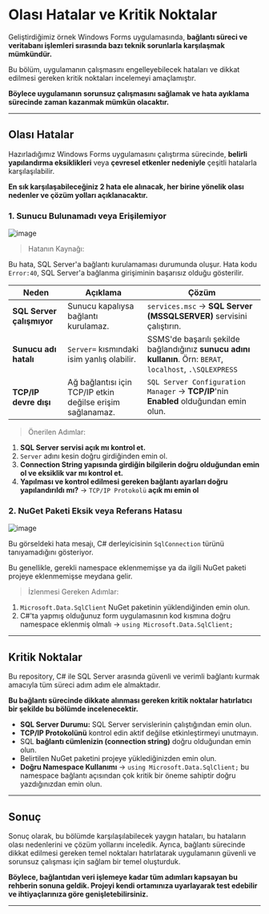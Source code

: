 # Olası Hatalar ve Kritik Noktalar

Geliştirdiğimiz örnek Windows Forms uygulamasında, **bağlantı süreci ve veritabanı işlemleri sırasında bazı teknik sorunlarla karşılaşmak mümkündür.**

Bu bölüm, uygulamanın çalışmasını engelleyebilecek hataları ve dikkat edilmesi gereken kritik noktaları incelemeyi amaçlamıştır.

**Böylece uygulamanın sorunsuz çalışmasını sağlamak ve hata ayıklama sürecinde zaman kazanmak mümkün olacaktır.**

---

## Olası Hatalar

Hazırladığımız Windows Forms uygulamasını çalıştırma sürecinde, **belirli yapılandırma eksiklikleri** veya **çevresel etkenler nedeniyle** çeşitli hatalarla karşılaşılabilir.

**En sık karşılaşabileceğiniz 2 hata ele alınacak, her birine yönelik olası nedenler ve çözüm yolları açıklanacaktır.**

### 1. Sunucu Bulunamadı veya Erişilemiyor

![image](https://github.com/user-attachments/assets/a443b833-ef57-4ff2-83d6-3a4894f0e94a)

> Hatanın Kaynağı:

Bu hata, SQL Server'a bağlantı kurulamaması durumunda oluşur. Hata kodu `Error:40`, SQL Server'a bağlanma girişiminin başarısız olduğu gösterilir.

| **Neden**             |  **Açıklama**                                                                              |  **Çözüm**                                                                                      |
|-------------------------|-----------------------------------------------------------------------------------------------|---------------------------------------------------------------------------------------------------|
|  **SQL Server çalışmıyor** | Sunucu kapalıysa bağlantı kurulamaz.                                                        | `services.msc` → **SQL Server (MSSQLSERVER)** servisini çalıştırın.                              |
|  **Sunucu adı hatalı**     | `Server=` kısmındaki isim yanlış olabilir.                                                   | SSMS'de başarılı şekilde bağlandığınız **sunucu adını kullanın**. Örn: `BERAT`, `localhost`, `.\SQLEXPRESS` |
|  **TCP/IP devre dışı**     | Ağ bağlantısı için TCP/IP etkin değilse erişim sağlanamaz.                                   | `SQL Server Configuration Manager` → **TCP/IP**'nin **Enabled** olduğundan emin olun.            |


> Önerilen Adımlar:

1. **SQL Server servisi açık mı kontrol et.**
2. `Server` adını kesin doğru girdiğinden emin ol.
3. **Connection String yapısında girdiğin bilgilerin doğru olduğundan emin ol ve eksiklik var mı kontrol et.**
4. **Yapılması ve kontrol edilmesi gereken bağlantı ayarları doğru yapılandırıldı mı?** → `TCP/IP Protokolü` **açık mı emin ol**


### 2. NuGet Paketi Eksik veya Referans Hatasu

![image](https://github.com/user-attachments/assets/e6975178-8f2d-4741-8988-1bd295ceb562)

Bu görseldeki hata mesajı, C# derleyicisinin `SqlConnection` türünü tanıyamadığını gösteriyor.

Bu genellikle, gerekli namespace eklenmemişse ya da ilgili NuGet paketi projeye eklenmemişse meydana gelir.

> İzlenmesi Gereken Adımlar:

1. `Microsoft.Data.SqlClient` NuGet paketinin yüklendiğinden emin olun.
2. C#'ta yapmış olduğunuz form uygulamasının kod kısmına doğru namespace eklenmiş olmalı → `using Microsoft.Data.SqlClient;`

---

## Kritik Noktalar 

Bu repository, C# ile SQL Server arasında güvenli ve verimli bağlantı kurmak amacıyla tüm süreci adım adım ele almaktadır. 

**Bu bağlantı sürecinde dikkate alınması gereken kritik noktalar hatırlatıcı bir şekilde bu bölümde incelenecektir.**

- **SQL Server Durumu:** SQL Server servislerinin çalıştığından emin olun.
- **TCP/IP Protokolünü** kontrol edin aktif değilse etkinleştirmeyi unutmayın.
- SQL **bağlantı cümlenizin (connection string)** doğru olduğundan emin olun.
- Belirtilen NuGet paketini projeye yüklediğinizden emin olun.
- **Doğru Namespace Kullanımı** → `using Microsoft.Data.SqlClient;` bu namespace bağlantı açısından çok kritik bir öneme sahiptir doğru yazdığınızdan emin olun.

---

## Sonuç

Sonuç olarak, bu bölümde karşılaşılabilecek yaygın hataları, bu hataların olası nedenlerini ve çözüm yollarını inceledik. Ayrıca, bağlantı sürecinde dikkat edilmesi gereken temel noktaları hatırlatarak uygulamanın güvenli ve sorunsuz çalışması için sağlam bir temel oluşturduk.

**Böylece, bağlantıdan veri işlemeye kadar tüm adımları kapsayan bu rehberin sonuna geldik. Projeyi kendi ortamınıza uyarlayarak test edebilir ve ihtiyaçlarınıza göre genişletebilirsiniz.**

---
